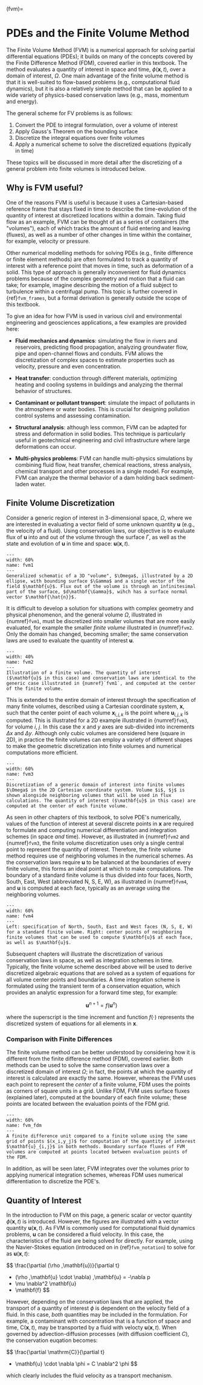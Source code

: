 (fvm)=
# PDEs and the Finite Volume Method

The Finite Volume Method (FVM) is a numerical approach for solving partial differential equations (PDEs); it builds on many of the concepts covered by the Finite Difference Method (FDM), covered earlier in this textbook. The method evaluates a quantity of interest in space and time, $\phi(\mathbf{x},t)$, over a domain of interest, $\Omega$.  One main advantage of the finite volume method is that it is well-suited to flow-based problems (e.g., computational fluid dynamics), but it is also a relatively simple method that can be applied to a wide variety of physics-based conservation laws (e.g., mass, momentum and energy). 

The general scheme for FV problems is as follows:

1. Convert the PDE to integral formulation, over a volume of interest
2. Apply Gauss's Theorem on the bounding surface
3. Discretize the integral equations over finite volumes
4. Apply a numerical scheme to solve the discretized equations (typically in time)

These topics will be discussed in more detail after the discretizing of a general problem into finite volumes is introduced below.

## Why is FVM useful?

One of the reasons FVM is useful is because it uses a Cartesian-based reference frame that stays fixed in time to describe the time-evolution of the quantity of interest at discretized locations within a domain. Taking fluid flow as an example, FVM can be thought of as a series of containers (the "volumes"), each of which tracks the amount of fluid entering and leaving (fluxes), as well as a number of other changes in time within the container, for example, velocity or pressure.

Other numerical modelling methods for solving PDEs (e.g., finite difference or finite element methods) are often formulated to track a quantity of interest with a reference point that moves in time, such as deformation of a solid. This type of approach is generally inconvenient for fluid dynamics problems because of the complex geometry and motion that a fluid can take; for example, imagine describing the motion of a fluid subject to turbulence within a centrifugal pump. This topic is further covered in {ref}`fvm_frames`, but a formal derivation is generally outside the scope of this textbook.

To give an idea for how FVM is used in various civil and environmental engineering and geosciences applications, a few examples are provided here:

* **Fluid mechanics and dynamics**: simulating the flow in rivers and reservoirs, predicting flood propagation, analyzing groundwater flow, pipe and open-channel flows and conduits. FVM allows the discretization of complex spaces to estimate properties such as velocity, pressure and even concentration.  

* **Heat transfer**: conduction through different materials, optimizing heating and cooling systems in buildings and analyzing the thermal behavior of structures.  

* **Contaminant or pollutant transport**: simulate the impact of pollutants in the atmosphere or water bodies. This is crucial for designing pollution control systems and assessing contamination. 

* **Structural analysis**: although less common, FVM can be adapted for stress and deformation in solid bodies. This technique is particularly useful in geotechnical engineering and civil infrastructure where large deformations can occur. 

* **Multi-physics problems**: FVM can handle multi-physics simulations by combining fluid flow, heat transfer, chemical reactions, stress analysis, chemical transport and other processes in a single model. For example, FVM can analyze the thermal behavior of a dam holding back sediment-laden water. 

## Finite Volume Discretization

Consider a generic region of interest in 3-dimensional space, $\Omega$, where we are interested in evaluating a vector field of some unknown quantity $\mathbf{u}$ (e.g., the velocity of a fluid). Using conservation laws, our objective is to evaluate flux of $\mathbf{u}$ into and out of the volume through the surface $\Gamma$, as well as the state and evolution of $\mathbf{u}$ in time and space: $\mathbf{u}(\mathbf{x},t)$. 

```{figure} ./figs/fvm1.png
---
width: 60%
name: fvm1
---
Generalized schematic of a 3D "volume", $\Omega$, illustrated by a 2D ellipse, with bounding surface $\Gamma$ and a single vector of the field $\mathbf{u}$. Flux out of the volume is through an infinitesimal part of the surface, $d\mathbf{\Gamma}$, wihch has a surface normal vector $\mathbf{\hat{n}}$.
```

It is difficult to develop a solution for situations with complex geometry and physical phenomenon, and the general volume $\Omega$, illustrated in {numref}`fvm1`, must be discretized into smaller volumes that are more easily evaluated, for example the smaller _finite volume_ illustrated in {numref}`fvm2`. Only the domain has changed, becoming smaller; the same conservation laws are used to evaluate the quantity of interest $\mathbf{u}$.

```{figure} ./figs/fvm2.png
---
width: 40%
name: fvm2
---
Illustration of a finite volume. The quantity of interest ($\mathbf{u}$ in this case) and conservation laws are identical to the generic case illustrated in {numref}`fvm1`, and computed at the center of the finite volume.
```

This is extended to the entire domain of interest through the specification of many finite volumes, described using a Cartesian coordinate system, $\mathbf{x}$, such that the center point of each volume $\mathbf{x}_{i,j,k}$ is the point where $\mathbf{u}_{i,j,k}$ is computed. This is illustrated for a 2D example illustrated in {numref}`fvm3`, for volume $i$, $j$. In this case the $x$ and $y$ axes are sub-divided into increments $\Delta x$ and $\Delta y$. Although only cubic volumes are considered here (square in 2D), in practice the finite volumes can employ a variety of different shapes to make the geometric discretization into finite volumes and numerical computations more efficient.

```{figure} ./figs/fvm3.png
---
width: 60%
name: fvm3
---
Discretization of a generic domain of interest into finite volumes $\Omega$ in the 2D Cartesian coordinate system. Volume $i$, $j$ is shown alongside neighboring volumes that will be used in flux calculations. The quantity of interest ($\mathbf{u}$ in this case) are computed at the center of each finite volume.
```

As seen in other chapters of this textbook, to solve PDE's numerically, values of the function of interest at several discrete points in $\mathbf{x}$ are required to formulate and computing numerical differentiation and integration schemes (in space _and_ time). However, as illustrated in {numref}`fvm2` and {numref}`fvm3`, the finite volume discretization uses only a single central point to represent the quantity of interest. Therefore, the finite volume method requires use of neighboring volumes in the numerical schemes. As the conservation laws require $\mathbf{u}$ to be balanced at the boundaries of every finite volume, this forms an ideal point at which to make computations. The boundary of a standard finite volume is thus divided into four faces, North, South, East, West (abbreviated N, S, E, W), as illustrated in {numref}`fvm4`, and $\mathbf{u}$ is computed at each face, typically as an average using the neighboring volumes.

```{figure} ./figs/fvm4.png
---
width: 60%
name: fvm4
---
Left: specification of North, South, East and West faces (N, S, E, W) for a standard finite volume. Right: center points of neighboring finite volumes that can be used to compute $\mathbf{u}$ at each face, as well as $\mathbf{u}$.
```

Subsequent chapters will illustrate the discretization of various conservation laws in space, as well as integration schemes in time. Typically, the finite volume scheme described above will be used to derive discretized algebraic equations that are solved as a system of equations for all volume center points and boundaries. A time integration scheme is formulated using the transient term of a conservation equation, which provides an analytic expression for a forward time step, for example:

$$
\mathbf{u}^{n+1} = f(\mathbf{u}^{n})
$$

where the superscript is the time increment and function $f(\cdot )$ represents the discretized system of equations for all elements in $\mathbf{x}$.

### Comparison with Finite Differences

The finite volume method can be better understood by considering how it is different from the finite difference method (FDM), covered earlier. Both methods can be used to solve the same conservation laws over a discretized domain of interest $\Omega$; in fact, the points at which the quantity of interest is calculated are exactly the same. However, whereas the FVM uses each point to represent the _center_ of a finite volume, FDM uses the points as corners of square units in a grid. Unlike FDM, FVM uses surface fluxes (explained later), computed at the boundary of each finite volume; these points are located between the evaluation points of the FDM grid.

```{figure} ./figs/fvm-fdm.png
---
width: 60%
name: fvm_fdm
---
A finite difference unit compared to a finite volume using the same grid of points $(x_i,y_j)$ for computation of the quantity of interest $\mathbf{u}_{i,j}$ in both methods. Boundary surface fluxes of FVM volumes are computed at points located between evaluation points of the FDM.
```

In addition, as will be seen later, FVM integrates over the volumes prior to applying numerical integration schemes, whereas FDM uses numerical differentiation to discretize the PDE's.

## Quantity of Interest

In the introduction to FVM on this page, a generic scalar or vector quantity $\phi(\mathbf{x},t)$ is introduced. However, the figures are illustrated with a vector quantity $\mathbf{u}(\mathbf{x},t)$. As FVM is commonly used for computational fluid dynamics problems, $\mathbf{u}$ can be considered a fluid velocity. In this case, the characteristics of the fluid are being solved for directly. For example, using the Navier-Stokes equation (introduced on in {ref}`fvm_notation`) to solve for as $\mathbf{u}(\mathbf{x},t)$:

$$
\frac{\partial (\rho \,\mathbf{u})}{\partial t}
+  (\rho  \,\mathbf{u} \cdot \nabla) \,\mathbf{u}
= -\nabla p 
+ \mu \nabla^2 \mathbf{u}
+ \mathbf{f}
$$

However, depending on the conservation laws that are applied, the transport of a quantity of interest $\phi$ is dependent on the velocity field of a fluid. In this case, _both_ quantities may be included in the formulation. For example, a contaminant with concentration that is a function of space and time, $\mathrm{C}(\mathbf{x},t)$, may be transported by a fluid with velocty $\mathbf{u}(\mathbf{x},t)$. When governed by advection-diffusion processes (with diffusion coefficient $C$), the conservation euqation becomes:

$$
\frac{\partial \mathrm{C}}{\partial t}
+  \mathbf{u} \cdot \nabla \phi
= C \nabla^2 \phi
$$

which clearly includes the fluid velocity as a transport mechanism.